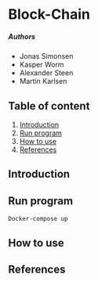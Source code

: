 # Block-Chain
##### Authors
* Jonas Simonsen
* Kasper Worm
* Alexander Steen
* Martin Karlsen

## Table of content
1. [Introduction](#introduction)
2. [Run program](#run-program)
3. [How to use](#how-to-use)
4. [References](#references)

## Introduction

## Run program
```
Docker-compose up
```

## How to use

## References
